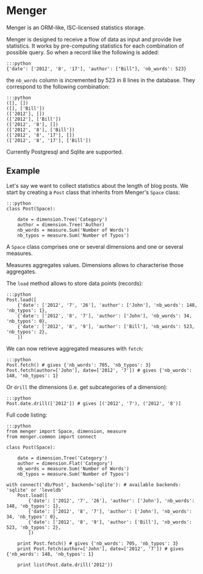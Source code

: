 
# Menger

Menger is an ORM-like, ISC-licensed statistics storage.

Menger is designed to receive a flow of data as input and provide
live statistics. It works by pre-computing statistics for each
combination of possible query. So when a record like the following is
added:

    :::python
    {'date': ['2012', '8', '17'], 'author': ["Bill"], 'nb_words': 523}

the `nb_words` column is incremented by 523 in 8 lines in the
database. They correspond to the following combination:

    :::python
    ([], [])
    ([], ['Bill'])
    (['2012'], [])
    (['2012'], ['Bill'])
    (['2012', '8'], [])
    (['2012', '8'], ['Bill'])
    (['2012', '8', '17'], [])
    (['2012', '8', '17'], ['Bill'])

Currently Postgresql and Sqlite are supported.


## Example

Let's say we want to collect statistics about the length of blog posts. We
start by creating a `Post` class that inherits from Menger's `Space` class:

    :::python
    class Post(Space):

        date = dimension.Tree('Category')
        author = dimension.Tree('Author)
        nb_words = measure.Sum('Number of Words')
        nb_typos = measure.Sum('Number of Typos')

A `Space` class comprises one or several dimensions and one or several
measures.

Measures aggregates values. Dimensions allows to characterise those
aggregates.


The `load` method allows to store data points (records):

    :::python
    Post.load([
        {'date': ['2012', '7', '26'], 'author': ['John'], 'nb_words': 148, 'nb_typos': 1},
        {'date': ['2012', '8', '7'], 'author': ['John'], 'nb_words': 34, 'nb_typos': 0},
        {'date': ['2012', '8', '9'], 'author': ['Bill'], 'nb_words': 523, 'nb_typos': 2},
        ])

We can now retrieve aggregated measures with `fetch`:

    :::python
    Post.fetch() # gives {'nb_words': 705, 'nb_typos': 3}
    Post.fetch(author=['John'], date=['2012', '7']) # gives {'nb_words': 148, 'nb_typos': 1}

Or `drill` the dimensions (i.e. get subcategories of a dimension):

    :::python
    Post.date.drill(['2012']) # gives [('2012', '7'), ('2012', '8')]

Full code listing:

    :::python
    from menger import Space, dimension, measure
    from menger.common import connect

    class Post(Space):

        date = dimension.Tree('Category')
        author = dimension.Flat('Category')
        nb_words = measure.Sum('Number of Words')
        nb_typos = measure.Sum('Number of Typos')

    with connect('db/Post', backend='sqlite'): # available backends: 'sqlite' or 'leveldb'
        Post.load([
            {'date': ['2012', '7', '26'], 'author': ['John'], 'nb_words': 148, 'nb_typos': 1},
            {'date': ['2012', '8', '7'], 'author': ['John'], 'nb_words': 34, 'nb_typos': 0},
            {'date': ['2012', '8', '9'], 'author': ['Bill'], 'nb_words': 523, 'nb_typos': 2},
            ])

        print Post.fetch() # gives {'nb_words': 705, 'nb_typos': 3}
        print Post.fetch(author=['John'], date=['2012', '7']) # gives {'nb_words': 148, 'nb_typos': 1}

        print list(Post.date.drill('2012'))

